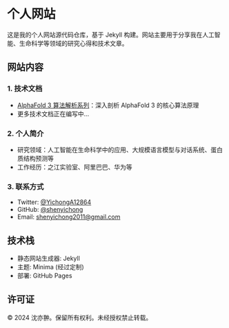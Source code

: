 # 个人网站

这是我的个人网站源代码仓库，基于 Jekyll 构建。网站主要用于分享我在人工智能、生命科学等领域的研究心得和技术文章。

## 网站内容

### 1. 技术文档
- [AlphaFold 3 算法解析系列](./alphafold3-docs/alphafold3-analysis.md)：深入剖析 AlphaFold 3 的核心算法原理
- 更多技术文档正在编写中...

### 2. 个人简介
- 研究领域：人工智能在生命科学中的应用、大规模语言模型与对话系统、蛋白质结构预测等
- 工作经历：之江实验室、阿里巴巴、华为等

### 3. 联系方式
- Twitter: [@YichongA12864](https://x.com/YichongA12864)
- GitHub: [@shenyichong](https://github.com/shenyichong)
- Email: shenyichong2011@gmail.com

## 技术栈

- 静态网站生成器: Jekyll
- 主题: Minima (经过定制)
- 部署: GitHub Pages

## 许可证

© 2024 沈亦翀。保留所有权利。未经授权禁止转载。 